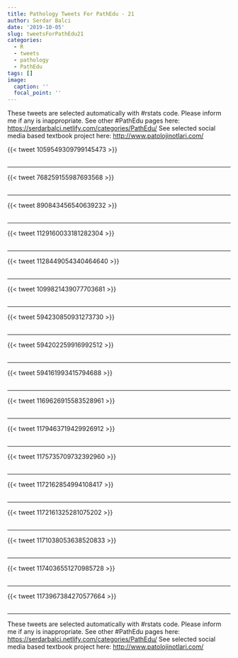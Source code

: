 ```yaml
---
title: Pathology Tweets For PathEdu - 21
author: Serdar Balci
date: '2019-10-05'
slug: tweetsForPathEdu21
categories:
  - R
  - tweets
  - pathology
  - PathEdu
tags: []
image:
  caption: ''
  focal_point: ''
---
```



These tweets are selected automatically with #rstats code. Please inform me if any is inappropriate.
See other #PathEdu pages here: https://serdarbalci.netlify.com/categories/PathEdu/ 
See selected social media based textbook project here: http://www.patolojinotlari.com/

{{< tweet 1059549309799145473 >}}
<br>
<br>
<hr>
{{< tweet 768259155987693568 >}}
<br>
<br>
<hr>
{{< tweet 890843456540639232 >}}
<br>
<br>
<hr>
{{< tweet 1129160033181282304 >}}
<br>
<br>
<hr>
{{< tweet 1128449054340464640 >}}
<br>
<br>
<hr>
{{< tweet 1099821439077703681 >}}
<br>
<br>
<hr>
{{< tweet 594230850931273730 >}}
<br>
<br>
<hr>
{{< tweet 594202259916992512 >}}
<br>
<br>
<hr>
{{< tweet 594161993415794688 >}}
<br>
<br>
<hr>
{{< tweet 1169626915583528961 >}}
<br>
<br>
<hr>
{{< tweet 1179463719429926912 >}}
<br>
<br>
<hr>
{{< tweet 1175735709732392960 >}}
<br>
<br>
<hr>
{{< tweet 1172162854994108417 >}}
<br>
<br>
<hr>
{{< tweet 1172161325281075202 >}}
<br>
<br>
<hr>
{{< tweet 1171038053638520833 >}}
<br>
<br>
<hr>
{{< tweet 1174036551270985728 >}}
<br>
<br>
<hr>
{{< tweet 1173967384270577664 >}}
<br>
<br>
<hr>


These tweets are selected automatically with #rstats code. Please inform me if any is inappropriate.
See other #PathEdu pages here: https://serdarbalci.netlify.com/categories/PathEdu/ 
See selected social media based textbook project here: http://www.patolojinotlari.com/
